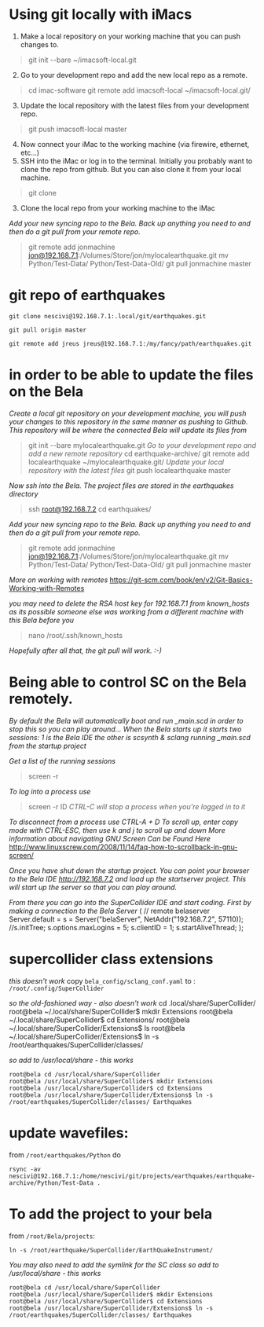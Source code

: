 # Using git locally with iMacs

1. Make a local repository on your working machine that you can push changes to.
> git init --bare ~/imacsoft-local.git
2. Go to your development repo and add the new local repo as a remote.
> cd imac-software
> git remote add imacsoft-local ~/imacsoft-local.git/
3. Update the local repository with the latest files from your development repo.
> git push imacsoft-local master

4. Now connect your iMac to the working machine (via firewire, ethernet, etc...)
5. SSH into the iMac or log in to the terminal. Initially you probably want to clone the repo from github. But you can also clone it from your local machine.
> git clone 
3. Clone the local repo from your working machine to the iMac

*Add your new syncing repo to the Bela. Back up anything you need to and then do*
*a git pull from your remote repo.*
> git remote add jonmachine jon@192.168.7.1:/Volumes/Store/jon/mylocalearthquake.git
> mv Python/Test-Data/ Python/Test-Data-Old/
> git pull jonmachine master


# git repo of earthquakes

    git clone nescivi@192.168.7.1:.local/git/earthquakes.git

    git pull origin master

    git remote add jreus jreus@192.168.7.1:/my/fancy/path/earthquakes.git

# in order to be able to update the files on the Bela

*Create a local git repository on your development machine, you will push your*
*changes to this repository in the same manner as pushing to Github.*
*This repository will be where the connected Bela will update its files from*
> git init --bare mylocalearthquake.git
*Go to your development repo and add a new remote repository*
> cd earthquake-archive/
> git remote add localearthquake ~/mylocalearthquake.git/
*Update your local repository with the latest files*
> git push localearthquake master

*Now ssh into the Bela. The project files are stored in the earthquakes directory*
> ssh root@192.168.7.2
> cd earthquakes/

*Add your new syncing repo to the Bela. Back up anything you need to and then do*
*a git pull from your remote repo.*
> git remote add jonmachine jon@192.168.7.1:/Volumes/Store/jon/mylocalearthquake.git
> mv Python/Test-Data/ Python/Test-Data-Old/
> git pull jonmachine master

*More on working with remotes*
https://git-scm.com/book/en/v2/Git-Basics-Working-with-Remotes

*you may need to delete the RSA host key for 192.168.7.1 from known_hosts as its*
*possible someone else was working from a different machine with this Bela before you*
> nano /root/.ssh/known_hosts

*Hopefully after all that, the git pull will work. :-)*


# Being able to control SC on the Bela remotely.

*By default the Bela will automatically boot and run _main.scd*
*in order to stop this so you can play around...*
*When the Bela starts up it starts two sessions: 1 is the Bela IDE*
*the other is scsynth & sclang running _main.scd from the startup project*

*Get a list of the running sessions*
> screen -r

*To log into a process use*
> screen -r ID
*CTRL-C will stop a process when you're logged in to it*

*To disconnect from a process use CTRL-A + D*
*To scroll up, enter copy mode with CTRL-ESC, then use k and j to scroll up and down*
*More information about navigating GNU Screen Can be Found Here*
http://www.linuxscrew.com/2008/11/14/faq-how-to-scrollback-in-gnu-screen/

*Once you have shut down the startup project. You can point your browser to the*
*Bela IDE http://192.168.7.2 and load up the startserver project. This will start*
*up the server so that you can play around.*

*From there you can go into the SuperCollider IDE and start coding.*
*First by making a connection to the Bela Server*
( // remote belaserver
Server.default = s = Server("belaServer", NetAddr("192.168.7.2", 57110));
//s.initTree;
s.options.maxLogins = 5;
s.clientID = 1;
s.startAliveThread;
);





# supercollider class extensions

*this doesn't work*
copy `bela_config/sclang_conf.yaml` to : `/root/.config/SuperCollider`

*so the old-fashioned way - also doesn't work*
    cd .local/share/SuperCollider/
    root@bela ~/.local/share/SuperCollider$ mkdir Extensions
    root@bela ~/.local/share/SuperCollider$ cd Extensions/
    root@bela ~/.local/share/SuperCollider/Extensions$ ls
    root@bela ~/.local/share/SuperCollider/Extensions$ ln -s /root/earthquakes/SuperCollider/classes/

*so add to /usr/local/share - this works*

    root@bela cd /usr/local/share/SuperCollider
    root@bela /usr/local/share/SuperCollider$ mkdir Extensions
    root@bela /usr/local/share/SuperCollider$ cd Extensions
    root@bela /usr/local/share/SuperCollider/Extensions$ ln -s /root/earthquakes/SuperCollider/classes/ Earthquakes



# update wavefiles:

from `/root/earthquakes/Python`
do

    rsync -av nescivi@192.168.7.1:/home/nescivi/git/projects/earthquakes/earthquake-archive/Python/Test-Data .

# To add the project to your bela
from `/root/Bela/projects`:

    ln -s /root/earthquake/SuperCollider/EarthQuakeInstrument/

*You may also need to add the symlink for the SC class*
*so add to /usr/local/share - this works*

    root@bela cd /usr/local/share/SuperCollider
    root@bela /usr/local/share/SuperCollider$ mkdir Extensions
    root@bela /usr/local/share/SuperCollider$ cd Extensions
    root@bela /usr/local/share/SuperCollider/Extensions$ ln -s /root/earthquakes/SuperCollider/classes/ Earthquakes
